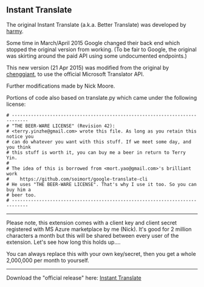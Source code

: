 Instant Translate
-----------------

The original Instant Translate (a.k.a. Better Translate) was developed by [harmy](http://harmy.github.io).

Some time in March/April 2015 Google changed their back end which stopped the original version from working. (To be fair to Google, the original was skirting around the paid API using some undocumented endpoints.)

This new version (21 Apr 2015) was modified from the original by [chenggiant](https://github.com/chenggiant), to use the official Microsoft Translator API.

Further modifications made by Nick Moore.

Portions of code also based on translate.py which came under the following license:

    # ----------------------------------------------------------------------------
    # "THE BEER-WARE LICENSE" (Revision 42):
    # <terry.yinzhe@gmail.com> wrote this file. As long as you retain this notice you
    # can do whatever you want with this stuff. If we meet some day, and you think
    # this stuff is worth it, you can buy me a beer in return to Terry Yin.
    #
    # The idea of this is borrowed from <mort.yao@gmail.com>'s brilliant work
    #    https://github.com/soimort/google-translate-cli
    # He uses "THE BEER-WARE LICENSE". That's why I use it too. So you can buy him a 
    # beer too.
    # ----------------------------------------------------------------------------

----

Please note, this extension comes with a client key and client secret registered with MS Azure marketplace by me (Nick). It's good for 2 million characters a month but this will be shared between every user of the extension. Let's see how long this holds up....

You can always replace this with your own key/secret, then you get a whole 2,000,000 per month to yourself.

----

Download the "official release" here: [Instant Translate](http://pilotmoon.com/popclip/extensions/page/InstantTranslate)